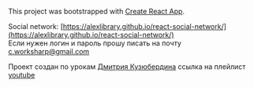 This project was bootstrapped with [Create React App](https://github.com/facebook/create-react-app).

Social network: [https://alexlibrary.github.io/react-social-network/](https://alexlibrary.github.io/react-social-network/)
<br/>
Если нужен логин и пароль прошу писать на почту c.worksharp@gmail.com

Проект создан по урокам [Дмитрия Кузюбердина](https://github.com/Dimych) ссылка на плейлист [youtube](https://www.youtube.com/watch?v=gb7gMluAeao&list=PLcvhF2Wqh7DNVy1OCUpG3i5lyxyBWhGZ8)


